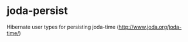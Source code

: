 joda-persist
============

Hibernate user types for persisting joda-time (http://www.joda.org/joda-time/) 
